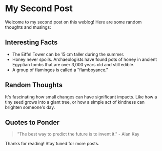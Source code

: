 # My Second Post

Welcome to my second post on this weblog! Here are some random thoughts and musings:

## Interesting Facts
- The Eiffel Tower can be 15 cm taller during the summer.
- Honey never spoils. Archaeologists have found pots of honey in ancient Egyptian tombs that are over 3,000 years old and still edible.
- A group of flamingos is called a "flamboyance."

## Random Thoughts
It's fascinating how small changes can have significant impacts. Like how a tiny seed grows into a giant tree, or how a simple act of kindness can brighten someone's day.

## Quotes to Ponder
> "The best way to predict the future is to invent it." - Alan Kay

Thanks for reading! Stay tuned for more posts.
